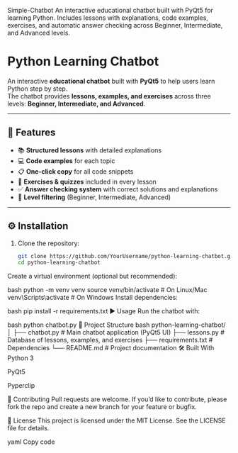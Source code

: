 Simple-Chatbot
An interactive educational chatbot built with PyQt5 for learning Python.   Includes lessons with explanations, code examples, exercises, and automatic answer checking across Beginner, Intermediate, and Advanced levels.

# Python Learning Chatbot

An interactive **educational chatbot** built with **PyQt5** to help users learn Python step by step.  
The chatbot provides **lessons, examples, and exercises** across three levels: **Beginner, Intermediate, and Advanced**.

---

## 🚀 Features
- 📚 **Structured lessons** with detailed explanations
- 💻 **Code examples** for each topic
- 📋 **One-click copy** for all code snippets
- 📝 **Exercises & quizzes** included in every lesson
- ✅ **Answer checking system** with correct solutions and explanations
- 🎯 **Level filtering** (Beginner, Intermediate, Advanced)

---

## ⚙️ Installation

1. Clone the repository:
   ```bash
   git clone https://github.com/YourUsername/python-learning-chatbot.git
   cd python-learning-chatbot
Create a virtual environment (optional but recommended):

bash
python -m venv venv
source venv/bin/activate   # On Linux/Mac
venv\Scripts\activate      # On Windows
Install dependencies:

bash
pip install -r requirements.txt
▶️ Usage
Run the chatbot with:

bash
python chatbot.py
📂 Project Structure
bash
python-learning-chatbot/
│
├── chatbot.py       # Main chatbot application (PyQt5 UI)
├── lessons.py       # Database of lessons, examples, and exercises
├── requirements.txt # Dependencies
└── README.md        # Project documentation
🛠️ Built With
Python 3

PyQt5

Pyperclip

🤝 Contributing
Pull requests are welcome.
If you’d like to contribute, please fork the repo and create a new branch for your feature or bugfix.

📜 License
This project is licensed under the MIT License.
See the LICENSE file for details.

yaml
Copy code
